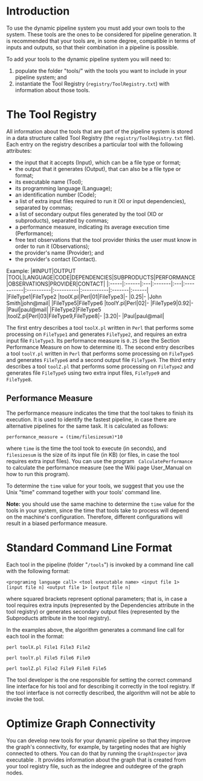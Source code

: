 # Introduction #

To use the dynamic pipeline system you must add your own tools to the system. These tools are the ones to be considered for pipeline generation. It is recommended that your tools are, in some degree, compatible in terms of inputs and outputs, so that their combination in a pipeline is possible.

To add your tools to the dynamic pipeline system you will need to:
  1. populate the folder "tools/" with the tools you want to include in your pipeline system; and
  1. instantiate the Tool Registry (`registry/ToolRegistry.txt`) with information about those tools.

# The Tool Registry #

All information about the tools that are part of the pipeline system is stored in a data structure called Tool Registry (the `registry/ToolRegistry.txt` file). Each entry on the registry describes a particular tool with the following attributes:
  * the input that it accepts (Input), which can be a file type or format;
  * the output that it generates (Output), that can also be a file type or format;
  * its executable name (Tool);
  * its programming language (Language);
  * an identification number (Code);
  * a list of extra input files required to run it (XI or input dependencies), separated by commas;
  * a list of secondary output files generated by the tool (XO or subproducts), separated by commas;
  * a performance measure, indicating its average execution time (Performance);
  * free text observations that the tool provider thinks the user must know in order to run it (Observations);
  * the provider's name (Provider); and
  * the provider's contact (Contact).

Example:
|#INPUT|OUTPUT |TOOL|LANGUAGE|CODE|DEPENDENCIES|SUBPRODUCTS|PERFORMANCE|OBSERVATIONS|PROVIDER|CONTACT|
|:-----|:------|:---|:-------|:---|:-----------|:----------|:----------|:-----------|:-------|:------|
|FileType1|FileType2 |toolX.pl|Perl|01|FileType3|- |0.25|- |John Smith|john@mail|
|FileType5|FileType6 |toolY.pl|Perl|02|- |FileType9|0.92|- |Paul|paul@mail|
|FileType2|FileType5 |toolZ.pl|Perl|03|FileType9,FileType8|- |3.20|- |Paul|paul@mail|


The first entry describes a tool `toolX.pl` written in `Perl` that performs some processing on `FileType1` and generates `FileType2`, and requires an extra input file `FileType3`. Its performance measure is `0.25` (see the Section Performance Measure on how to determine it). The second entry describes a tool `toolY.pl` written in `Perl` that performs some processing on `FileType5` and generates `FileType6` and a second output file `FileType9`. The third entry describes a tool `toolZ.pl` that performs some processing on `FileType2` and generates file `FileType5` using two extra input files, `FileType9` and `FileType8`.

## Performance Measure ##

The performance measure indicates the time that the tool takes to finish its execution. It is used to identify the fastest pipeline, in case there are alternative pipelines for the same task. It is calculated as follows:

`performance_measure = (time/filesizesum)*10`

where `time` is the time the tool took to execute (in seconds), and `filesizesum` is the size of its input file (in KB) (or files, in
case the tool requires extra input files). You can use the program ` CalculatePerformance` to calculate the performance measure (see the Wiki page User\_Manual on how to run this program).

To determine the `time` value for your tools, we suggest that you use the Unix "time" command together with your tools' command line.

**Note:** you should use the same machine to determine the `time` value for the tools in your system, since the time that tools take to process will depend on the machine's configuration. Therefore, different configurations will result in a biased performance measure.

# Standard Command Line Format #

Each tool in the pipeline (folder "`/tools`") is invoked by a command line call with the following format:
```
<programing language call> <tool executable name> <input file 1> [input file n] <output file 1> [output file n]
```
where squared brackets represent optional parameters; that is, in case a tool requires extra inputs (represented by the Dependencies attribute in the tool registry) or generates secondary output files (represented by the Subproducts attribute in the tool registry).

In the examples above, the algorithm generates a command line call for each tool in the format:
```
perl toolX.pl File1 File3 File2

perl toolY.pl File5 File6 File9

perl toolZ.pl File2 File9 File8 File5
```
The tool developer is the one responsible for setting the correct command line interface for his tool and for describing it correctly in the tool registry. If the tool interface is not correctly described, the algorithm will not be able to invoke the tool.

# Optimize Graph Connectivity #

You can develop new tools for your dynamic pipeline so that they improve the graph's connectivity, for example, by targeting nodes that are highly connected to others. You can do that by running the `GraphInspector` java executable . It provides information about the graph that is created from your tool registry file, such as the indegree and outdegree of the graph nodes.
